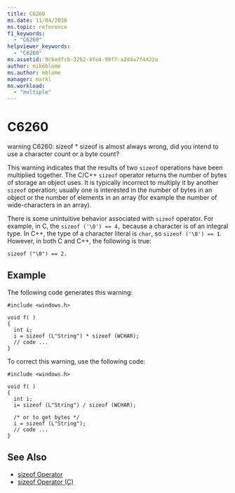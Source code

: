 ```yaml
---
title: C6260
ms.date: 11/04/2016
ms.topic: reference
f1_keywords:
  - "C6260"
helpviewer_keywords:
  - "C6260"
ms.assetid: 9cbedfcb-32b2-4fe4-99f7-a2d4a7f4422a
author: mikeblome
ms.author: mblome
manager: markl
ms.workload:
  - "multiple"
---
```

# C6260
warning C6260: sizeof * sizeof is almost always wrong, did you intend to use a character count or a byte count?

 This warning indicates that the results of two `sizeof` operations have been multiplied together. The C/C++ `sizeof` operator returns the number of bytes of storage an object uses. It is typically incorrect to multiply it by another `sizeof` operation; usually one is interested in the number of bytes in an object or the number of elements in an array (for example the number of wide-characters in an array).

 There is some unintuitive behavior associated with `sizeof` operator. For example, in C, the `sizeof ('\0') == 4,` because  a character  is of an integral type. In C++, the type of a character literal is `char`, so `sizeof ('\0') == 1`. However, in both C and C++, the following is true:

```
sizeof ("\0") == 2.
```

## Example
 The following code generates this warning:

```
#include <windows.h>

void f( )
{
  int i;
  i = sizeof (L"String") * sizeof (WCHAR);
  // code ...
}
```

 To correct this warning, use the following code:

```
#include <windows.h>

void f( )
{
  int i;
  i= sizeof (L"String") / sizeof (WCHAR);

  /* or to get bytes */
  i = sizeof (L"String");
  // code ...
}
```

## See Also

- [sizeof Operator](/cpp/cpp/sizeof-operator)
- [sizeof Operator (C)](/cpp/c-language/sizeof-operator-c)